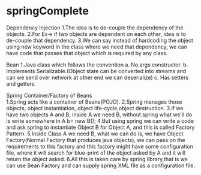 # springComplete

Dependency Injection
1.The idea is to de-couple the dependency of the objects.
2.For Ex-> if two objects are dependent on each other, idea is to de-couple that dependency.
3.We can say instead of hardcoding the object using new keyword in the class where we need that dependency, we can have 
code that passes that object which is required by any class.

Bean
1.Java class which follows the convention
    a. No args constructor.
    b. Implements Serializable.(Object state can be converted into streams and can we send over network at other end we can deserialize)
    c. Has setters and getters.

Spring Container/Factory of Beans     
1.Spring acts like a container of Beans(POJO).
2.Spring manages those objects, object instantiation, object life-cycle,object destruction.
3.If we have two objects A and B, inside A we need B, without spring what we'll do is write somewhere in A b= new B();
4.But using spring we can write a code and ask spring to instantiate Object B for Object A, and this is called Factory Pattern.
5.Inside Class A we need B, what we can do is, we have Object Factory(Normal Factory that produces java objects), we can pass on the 
requirements to this factory and this factory might have some configuration file, where it will search for blue-print of 
the object asked by A and it will return the object asked.
6.All this is taken care by spring library,that is we can use Bean Factory and can supply spring XML file as a configuration file.

